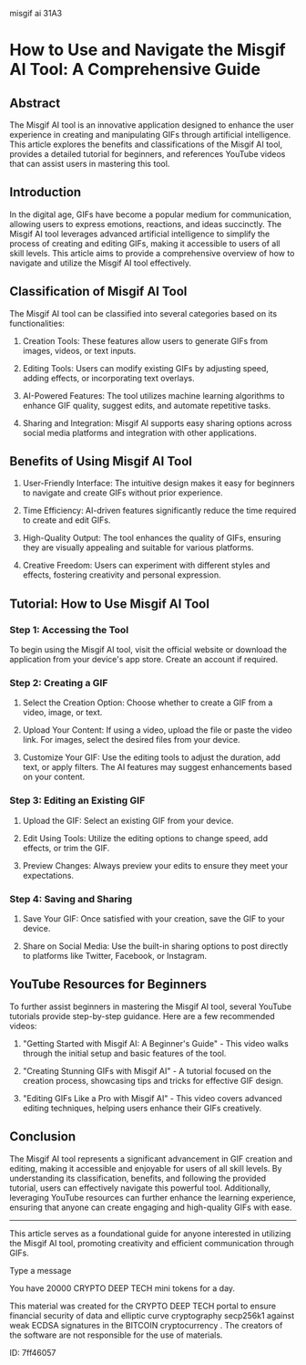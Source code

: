 misgif ai 31A3
# How to Use and Navigate the Misgif AI Tool: A Comprehensive Guide



## Abstract



The Misgif AI tool is an innovative application designed to enhance the user experience in creating and manipulating GIFs through artificial intelligence. This article explores the benefits and classifications of the Misgif AI tool, provides a detailed tutorial for beginners, and references YouTube videos that can assist users in mastering this tool.



## Introduction



In the digital age, GIFs have become a popular medium for communication, allowing users to express emotions, reactions, and ideas succinctly. The Misgif AI tool leverages advanced artificial intelligence to simplify the process of creating and editing GIFs, making it accessible to users of all skill levels. This article aims to provide a comprehensive overview of how to navigate and utilize the Misgif AI tool effectively.



## Classification of Misgif AI Tool



The Misgif AI tool can be classified into several categories based on its functionalities:



1. Creation Tools: These features allow users to generate GIFs from images, videos, or text inputs.

2. Editing Tools: Users can modify existing GIFs by adjusting speed, adding effects, or incorporating text overlays.

3. AI-Powered Features: The tool utilizes machine learning algorithms to enhance GIF quality, suggest edits, and automate repetitive tasks.

4. Sharing and Integration: Misgif AI supports easy sharing options across social media platforms and integration with other applications.



## Benefits of Using Misgif AI Tool



1. User-Friendly Interface: The intuitive design makes it easy for beginners to navigate and create GIFs without prior experience.

2. Time Efficiency: AI-driven features significantly reduce the time required to create and edit GIFs.

3. High-Quality Output: The tool enhances the quality of GIFs, ensuring they are visually appealing and suitable for various platforms.

4. Creative Freedom: Users can experiment with different styles and effects, fostering creativity and personal expression.



## Tutorial: How to Use Misgif AI Tool



### Step 1: Accessing the Tool



To begin using the Misgif AI tool, visit the official website or download the application from your device's app store. Create an account if required.



### Step 2: Creating a GIF



1. Select the Creation Option: Choose whether to create a GIF from a video, image, or text.

2. Upload Your Content: If using a video, upload the file or paste the video link. For images, select the desired files from your device.

3. Customize Your GIF: Use the editing tools to adjust the duration, add text, or apply filters. The AI features may suggest enhancements based on your content.



### Step 3: Editing an Existing GIF



1. Upload the GIF: Select an existing GIF from your device.

2. Edit Using Tools: Utilize the editing options to change speed, add effects, or trim the GIF.

3. Preview Changes: Always preview your edits to ensure they meet your expectations.



### Step 4: Saving and Sharing



1. Save Your GIF: Once satisfied with your creation, save the GIF to your device.

2. Share on Social Media: Use the built-in sharing options to post directly to platforms like Twitter, Facebook, or Instagram.



## YouTube Resources for Beginners



To further assist beginners in mastering the Misgif AI tool, several YouTube tutorials provide step-by-step guidance. Here are a few recommended videos:



1. "Getting Started with Misgif AI: A Beginner's Guide" - This video walks through the initial setup and basic features of the tool.

2. "Creating Stunning GIFs with Misgif AI" - A tutorial focused on the creation process, showcasing tips and tricks for effective GIF design.

3. "Editing GIFs Like a Pro with Misgif AI" - This video covers advanced editing techniques, helping users enhance their GIFs creatively.



## Conclusion



The Misgif AI tool represents a significant advancement in GIF creation and editing, making it accessible and enjoyable for users of all skill levels. By understanding its classification, benefits, and following the provided tutorial, users can effectively navigate this powerful tool. Additionally, leveraging YouTube resources can further enhance the learning experience, ensuring that anyone can create engaging and high-quality GIFs with ease.



---



This article serves as a foundational guide for anyone interested in utilizing the Misgif AI tool, promoting creativity and efficient communication through GIFs.



Type a message

You have 20000 CRYPTO DEEP TECH mini tokens for a day.


This material was created for the  CRYPTO DEEP TECH portal  to ensure financial security of data and elliptic curve cryptography  secp256k1 against weak ECDSA  signatures   in the  BITCOIN cryptocurrency . The creators of the software are not responsible for the use of materials.

 ID: 7ff46057
